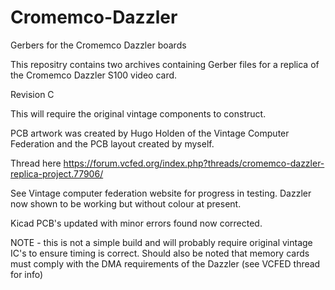 # Cromemco-Dazzler

Gerbers for the Cromemco Dazzler boards

This repositry contains two archives containing Gerber files for a replica of the Cromemco Dazzler S100 video card. 

Revision C

This will require the original vintage components to construct.

PCB artwork was created by Hugo Holden of the Vintage Computer Federation and the PCB layout created by myself.

Thread here https://forum.vcfed.org/index.php?threads/cromemco-dazzler-replica-project.77906/

See Vintage computer federation website for progress in testing. Dazzler now shown to be working but without colour at present.

Kicad PCB's updated with minor errors found now corrected.

NOTE - this is not a simple build and will probably require original vintage IC's to ensure timing is correct. 
Should also be noted that memory cards must comply with the DMA requirements of the Dazzler (see VCFED thread for info) 


